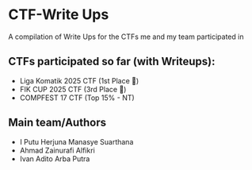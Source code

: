 # CTF-Write Ups
A compilation of Write Ups for the CTFs me and my team participated in

## CTFs participated so far (with Writeups):
- Liga Komatik 2025 CTF (1st Place 🥇)
- FIK CUP 2025 CTF (3rd Place 🥉)
- COMPFEST 17 CTF (Top 15% - NT)

## Main team/Authors
- I Putu Herjuna Manasye Suarthana
- Ahmad Zainurafi Alfikri
- Ivan Adito Arba Putra
